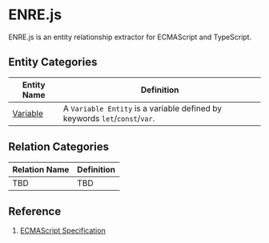 # ENRE.js

ENRE.js is an entity relationship extractor for ECMAScript and TypeScript.

## Entity Categories
| Entity Name | Definition |
| --- | --- |
| [Variable](entities/variable.md) | A `Variable Entity` is a variable defined by keywords `let`/`const`/`var`. |

## Relation Categories
| Relation Name | Definition |
| --- | --- |
| TBD | TBD |

## Reference
1. [ECMAScript Specification](https://tc39.es/ecma262)
